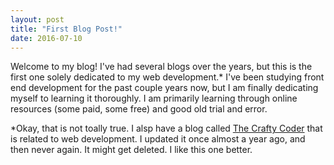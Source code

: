 ```yaml
---
layout: post
title: "First Blog Post!"
date: 2016-07-10
---
```

Welcome to my blog! I've had several blogs over the years, but this is the first one solely dedicated to my web development.* I've been studying front end development 
for the past couple years now, but I am finally dedicating myself to learning it thoroughly. I am primarily learning through online resources (some paid, some free)
and good old trial and error. 

*Okay, that is not toally true. I alsp have a blog called [The Crafty Coder](http://thecraftycoder.wordpress.com) that is related to web development. I updated it once almost a year ago, and then never again. It might get deleted. I like this one better.
